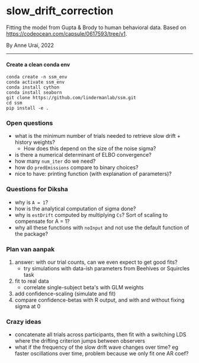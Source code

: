 # slow_drift_correction
Fitting the model from Gupta &amp; Brody to human behavioral data. Based on https://codeocean.com/capsule/0617593/tree/v1.

By Anne Urai, 2022

---

#### Create a clean conda env
```
conda create -n ssm_env
conda activate ssm_env
conda install cython
conda install seaborn
git clone https://github.com/lindermanlab/ssm.git
cd ssm
pip install -e .
```


### Open questions
- what is the minimum number of trials needed to retrieve slow drift + history weights?
    - How does this depend on the size of the noise sigma?
- is there a numerical determinant of ELBO convergence?
- how many `num_iter` do we need?
- how do `predEmissions` compare to binary choices?
- nice to have: printing function (with explanation of parameters)?

### Questions for Diksha
- why is `A = 1`?
- how is the analytical computation of sigma done?
- why is `estDrift` computed by multiplying `Cs`? Sort of scaling to compensate for A = 1?
- why all these functions with `noInput` and not use the default function of the package?

### Plan van aanpak
1. answer: with our trial counts, can we even expect to get good fits?
     - try simulations with data-ish parameters from Beehives or Squircles task
2. fit to real data
    - correlate single-subject beta's with GLM weights
3. add confidence-scaling (simulate and fit)
4. compare confidence-betas with R output, and with and without fixing sigma at 0

### Crazy ideas
- concatenate all trials across participants, then fit with a switching LDS where the drifting criterion jumps between observers
- what if the frequency of the slow drift wave changes over time? eg faster oscillations over time, problem because we only fit one AR coef?
